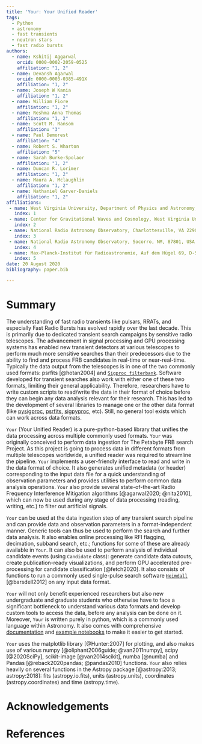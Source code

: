```yaml
---
title: 'Your: Your Unified Reader'
tags:
  - Python
  - astronomy
  - fast transients
  - neutron stars
  - fast radio bursts
authors:
  - name: Kshitij Aggarwal
    orcid: 0000-0002-2059-0525
    affiliation: "1, 2" 
  - name: Devansh Agarwal
    orcid: 0000-0003-0385-491X
    affiliation: "1, 2"
  - name: Joseph W Kania
    affiliation: "1, 2"
  - name: William Fiore
    affiliation: "1, 2"
  - name: Reshma Anna Thomas
    affiliation: "1, 2"
  - name: Scott M. Ransom
    affiliation: "3"
  - name: Paul Demorest
    affiliation: "4"
  - name: Robert S. Wharton
    affiliation: "5" 
  - name: Sarah Burke-Spolaor
    affiliation: "1, 2"
  - name: Duncan R. Lorimer
    affiliation: "1, 2"
  - name: Maura A. Mclaughlin
    affiliation: "1, 2"
  - name: Nathaniel Garver-Daniels
    affiliation: "1, 2"
affiliations:
 - name: West Virginia University, Department of Physics and Astronomy, P. O. Box 6315, Morgantown 26506, WV, USA
   index: 1
 - name: Center for Gravitational Waves and Cosmology, West Virginia University, Chestnut Ridge Research Building, Morgantown 26506, WV, USA
   index: 2
 - name: National Radio Astronomy Observatory, Charlottesville, VA 22903, USA
   index: 3
 - name: National Radio Astronomy Observatory, Socorro, NM, 87801, USA
   index: 4
 - name: Max-Planck-Institut für Radioastronomie, Auf dem Hügel 69, D-53121 Bonn, Germany
   index: 5
date: 20 August 2020
bibliography: paper.bib

---
```



# Summary
The understanding of fast radio transients like pulsars, RRATs, and especially Fast Radio Bursts has evolved rapidly 
over the last decade. This is primarily due to dedicated transient search campaigns by sensitive radio telescopes. 
The advancement in signal processing and GPU processing systems has enabled new transient detectors at various 
telescopes to perform much more sensitive searches than their predecessors due to the ability to find and process FRB 
candidates in real-time or near-real-time. Typically the data output from the telescopes is in one of the two commonly
 used formats: psrfits [@hotan2004] and [`Sigproc filterbank`](http://sigproc.sourceforge.net/). Software developed for
  transient searches also work with either one of these two formats, limiting their general applicability. 
  Therefore, researchers have to write custom scripts to read/write the data in their format of choice before 
  they can begin any data analysis relevant for their 
 research. This has led to the development of several libraries to manage one or the other data format (like 
 [pysigproc](https://github.com/demorest/pysigproc), 
[psrfits](https://github.com/scottransom/presto/blob/master/python/presto/psrfits.py), 
[sigpyproc](https://github.com/FRBs/sigpyproc3), etc). Still, no general tool exists which can work across data formats.

`Your` (Your Unified Reader) is a pure-python-based library that unifies the data processing across multiple commonly 
used formats. `Your` was originally conceived to perform data ingestion for The Petabyte FRB search Project. As this 
project is going to process data in different formats from multiple telescopes worldwide, a unified reader was 
required to streamline the pipeline. `Your` implements a user-friendly interface to read and write in the data format 
of choice. It also generates unified metadata (or header) corresponding to the input data file for a quick 
understanding of observation parameters and provides utilities to perform common data analysis operations. `Your` also 
provide several state-of-the-art Radio Frequency Interference Mitigation algorithms [@agarwal2020; @nita2010], which 
can now be used during any stage of data processing (reading, writing, etc.) to filter out artificial signals.

`Your` can be used at the data ingestion step of any transient search pipeline and can provide data and observation 
parameters in a format-independent manner. Generic tools can thus be used to perform the search and further data 
analysis. It also enables online processing like RFI flagging, decimation, subband search, etc.; functions for some 
of these are already available in `Your`. It can also be used to perform analysis of individual candidate events (using 
`Candidate` class): generate candidate data cutouts, create publication-ready visualizations, and perform GPU accelerated 
pre-processing for candidate classification [@fetch2020]. It also consists of functions to run a commonly used single-pulse search 
software [`Heimdall`](https://sourceforge.net/projects/heimdall-astro/) [@barsdell2012] on any input data format.

`Your` will not only benefit experienced researchers but also new undergraduate and graduate students who 
otherwise have to face a significant bottleneck to understand various data formats and develop custom tools
to access the data, before any analysis can be done on it. Moreover, `Your` is written purely in python, which is a 
commonly used language within Astronomy. It also comes with comprehensive 
[documentation](https://devanshkv.github.io/your/) and 
[example notebooks](https://github.com/devanshkv/your/tree/master/examples) to make it easier to get started. 

`Your` uses the matplotlib library [@Hunter:2007] for plotting, and also makes use of various 
numpy [@oliphant2006guide; @van2011numpy], scipy [@2020SciPy], scikit-image [@van2014scikit], numba [@numba] and 
Pandas [@reback2020pandas; @pandas2010] functions. `Your` also relies heavily on several functions in the 
Astropy package [@astropy:2013; astropy:2018]: fits (astropy.io.fits), units (astropy.units), 
coordinates (astropy.coordinates) and time (astropy.time). 


# Acknowledgements


# References